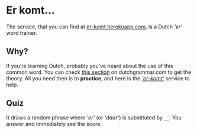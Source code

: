 # Er komt...

The service, that you can find at [er-komt.herokuapp.com](https://er-komt.herokuapp.com), is
a Dutch *'er'* word trainer.


## Why?

If you're learning Dutch, probably you've heard about the use of this common word. You can
check [this section](http://www.dutchgrammar.com/en/?n=WordOrder.36) on dutchgrammar.com to
get the theory. All you need then is to **practice**, and here is the
[_'er-komt'_](https://er-komt.herokuapp.com) service to help.


## Quiz

It draws a random phrase where _'er'_ (or _'daar'_) is substituted by `__`. You answer and
immediately see the score.
